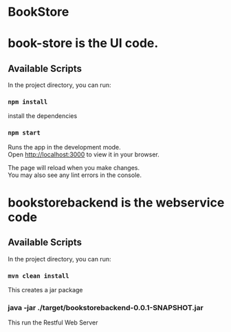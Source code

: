 # BookStore

# book-store is the UI code. 

## Available Scripts

In the project directory, you can run:

### `npm install`

install the dependencies

### `npm start`

Runs the app in the development mode.\
Open [http://localhost:3000](http://localhost:3000) to view it in your browser.

The page will reload when you make changes.\
You may also see any lint errors in the console.

# bookstorebackend is the webservice code

## Available Scripts

In the project directory, you can run:

### `mvn clean install`

This creates a jar package

### java -jar ./target/bookstorebackend-0.0.1-SNAPSHOT.jar

This run the Restful Web Server
